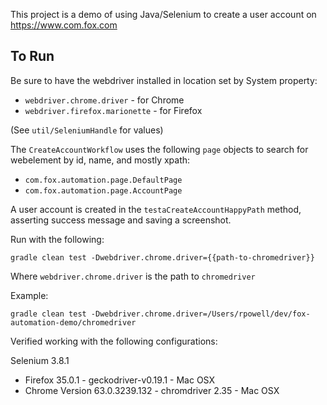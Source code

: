 This project is a demo of using Java/Selenium to create a user account on https://www.com.fox.com


## To Run

Be sure to have the webdriver installed in location set by System property:

* `webdriver.chrome.driver` - for Chrome
* `webdriver.firefox.marionette` - for Firefox

(See `util/SeleniumHandle` for values)

The `CreateAccountWorkflow` uses the following `page` objects to search for webelement by id, name, and mostly xpath:

* `com.fox.automation.page.DefaultPage`
* `com.fox.automation.page.AccountPage`

A user account is created in the `testaCreateAccountHappyPath` method, asserting success message and saving a screenshot.


Run with the following:

```
gradle clean test -Dwebdriver.chrome.driver={{path-to-chromedriver}}
```

Where `webdriver.chrome.driver` is the path to `chromedriver`


Example:

```
gradle clean test -Dwebdriver.chrome.driver=/Users/rpowell/dev/fox-automation-demo/chromedriver
```


Verified working with the following configurations:

Selenium 3.8.1

* Firefox 35.0.1 - geckodriver-v0.19.1 - Mac OSX
* Chrome Version 63.0.3239.132 - chromdriver 2.35 - Mac OSX

